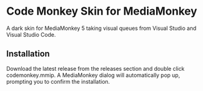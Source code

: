 # Code Monkey Skin for MediaMonkey
A dark skin for MediaMonkey 5 taking visual queues from Visual Studio and Visual Studio Code.

## Installation
Download the latest release from the releases section and double click codemonkey.mmip. A MediaMonkey dialog will automatically pop up, prompting you to confirm the installation.